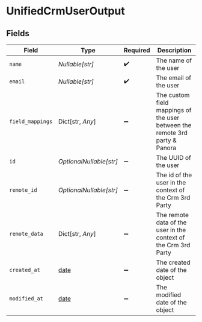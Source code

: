 # UnifiedCrmUserOutput


## Fields

| Field                                                                       | Type                                                                        | Required                                                                    | Description                                                                 |
| --------------------------------------------------------------------------- | --------------------------------------------------------------------------- | --------------------------------------------------------------------------- | --------------------------------------------------------------------------- |
| `name`                                                                      | *Nullable[str]*                                                             | :heavy_check_mark:                                                          | The name of the user                                                        |
| `email`                                                                     | *Nullable[str]*                                                             | :heavy_check_mark:                                                          | The email of the user                                                       |
| `field_mappings`                                                            | Dict[str, *Any*]                                                            | :heavy_minus_sign:                                                          | The custom field mappings of the user between the remote 3rd party & Panora |
| `id`                                                                        | *OptionalNullable[str]*                                                     | :heavy_minus_sign:                                                          | The UUID of the user                                                        |
| `remote_id`                                                                 | *OptionalNullable[str]*                                                     | :heavy_minus_sign:                                                          | The id of the user in the context of the Crm 3rd Party                      |
| `remote_data`                                                               | Dict[str, *Any*]                                                            | :heavy_minus_sign:                                                          | The remote data of the user in the context of the Crm 3rd Party             |
| `created_at`                                                                | [date](https://docs.python.org/3/library/datetime.html#date-objects)        | :heavy_minus_sign:                                                          | The created date of the object                                              |
| `modified_at`                                                               | [date](https://docs.python.org/3/library/datetime.html#date-objects)        | :heavy_minus_sign:                                                          | The modified date of the object                                             |